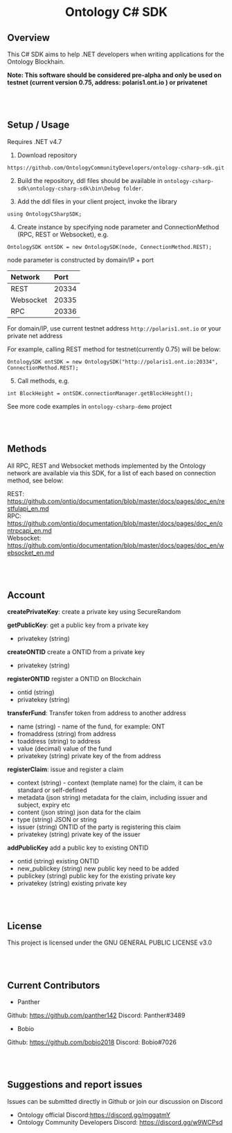 <h1 align="center">Ontology C# SDK </h1>

## Overview

This C# SDK aims to help .NET developers when writing applications for the Ontology Blockhain.  

<b> Note: This software should be considered pre-alpha and only be used on testnet (current version 0.75, address: polaris1.ont.io ) or privatenet</b>

<br><br>
## Setup / Usage

Requires .NET v4.7

1. Download repository
```
https://github.com/OntologyCommunityDevelopers/ontology-csharp-sdk.git
```
2. Build the repository, ddl files should be available in `ontology-csharp-sdk\ontology-csharp-sdk\bin\Debug folder`.

3. Add the ddl files in your client project, invoke the library

```
using OntologyCSharpSDK;
```

4. Create instance by specifying node parameter and ConnectionMethod (RPC, REST or Websocket), e.g.
```
OntologySDK ontSDK = new OntologySDK(node, ConnectionMethod.REST);
```
node parameter is constructed by domain/IP + port

| Network | Port |
| :---| :---|
| REST | 20334|
| Websocket | 20335|
| RPC | 20336|

For domain/IP, use current testnet address `http://polaris1.ont.io` or your private net address

For example, calling REST method for testnet(currently 0.75) will be below:
```
OntologySDK ontSDK = new OntologySDK("http://polaris1.ont.io:20334", ConnectionMethod.REST);
```

5. Call methods, e.g.
```
int BlockHeight = ontSDK.connectionManager.getBlockHeight();
```

See more code examples in `ontology-csharp-demo` project

<br><br>
## Methods

All RPC, REST and Websocket methods implemented by the Ontology network are available via this SDK, for a list of each based on connection method, see below:

REST:      https://github.com/ontio/documentation/blob/master/docs/pages/doc_en/restfulapi_en.md<br>
RPC:       https://github.com/ontio/documentation/blob/master/docs/pages/doc_en/ontrpcapi_en.md<br>
Websocket: https://github.com/ontio/documentation/blob/master/docs/pages/doc_en/websocket_en.md<br>

<br><br>
## Account

<b>createPrivateKey</b>: create a private key using SecureRandom

<b>getPublicKey</b>: get a public key from a private key
- privatekey (string)

<b>createONTID</b> create a ONTID from a private key
- privatekey (string)

<b>registerONTID</b> register a ONTID on Blockchain
- ontid (string)
- privatekey (string)

<b>transferFund</b>: Transfer token from address to another address
- name (string) - name of the fund, for example: ONT
- fromaddress (string) from address
- toaddress (string) to address
- value (decimal) value of the fund
- privatekey (string) private key of the from address

<b>registerClaim</b>: issue and register a claim
- context (string) - context (template name) for the claim, it can be standard or self-defined
- metadata (json string) metadata for the claim, including issuer and subject, expiry etc
- content (json string) json data for the claim
- type (string) JSON or string
- issuer (string) ONTID of the party is registering this claim
- privatekey (string) private key of the issuer

<b>addPublicKey</b> add a public key to existing ONTID
- ontid (string) existing ONTID
- new_publickey (string) new public key need to be added
- publickey (string) public key for the existing private key
- privatekey (string) existing private key


<br><br>
## License

This project is licensed under the GNU GENERAL PUBLIC LICENSE v3.0

<br><br>
## Current Contributors

- Panther

Github: https://github.com/panther142
Discord: Panther#3489

- Bobio

Github: https://github.com/bobio2018
Discord: Bobio#7026

<br><br>
## Suggestions and report issues
Issues can be submitted directly in Github or join our discussion on Discord

- Ontology official Discord:https://discord.gg/mggatmY
- Ontology Community Developers Discord: https://discord.gg/w9WCPsd
